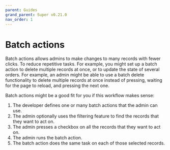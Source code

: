 ```yaml
---
parent: Guides
grand_parent: Super v0.21.0
nav_order: 1
---
```


# Batch actions

Batch actions allows admins to make changes to many records with fewer clicks. To reduce repetitive tasks. For example, you might set up a batch action to delete multiple records at once, or to update the state of several orders. For example, an admin might be able to use a batch delete functionality to delete multiple records at once instead of pressing, waiting for the page to reload, and pressing the next one.

Batch actions might be a good fit for you if this workflow makes sense:

1. The developer defines one or many batch actions that the admin can use.
1. The admin optionally uses the filtering feature to find the records that they want to act on.
1. The admin presses a checkbox on all the records that they want to act on.
1. The admin runs the batch action.
1. The batch action does the same task on each of those selected records.
